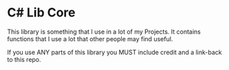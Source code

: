 # C# Lib Core

This library is something that I use in a lot of my Projects. It contains functions that I use a lot that other people may find useful.

If you use ANY parts of this library you MUST include credit and a link-back to this repo.